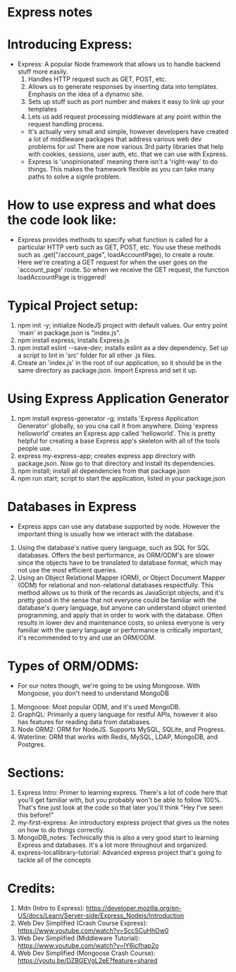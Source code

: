 # Express notes

# Introducing Express:

- Express: A popular Node framework that allows us to handle backend stuff more easily.
  1. Handles HTTP request such as GET, POST, etc.
  2. Allows us to generate responses by inserting data into templates. Emphasis on the
     idea of a dynamic site.
  3. Sets up stuff such as port number and makes it easy to link up your templates
  4. Lets us add request processing middleware at any point within the request
     handling process.
  - It's actually very small and simple, however developers have created a lot of middleware
    packages that address various web dev problems for us! There are now various 3rd party libraries
    that help with cookies, sessions, user auth, etc. that we can use with Express.
  - Express is 'unopinionated' meaning there isn't a 'right-way' to do things. This makes
    the framework flexible as you can take many paths to solve a signle problem.

# How to use express and what does the code look like:

- Express provides methods to specify what function is called for a particular
  HTTP verb such as GET, POST, etc. You use these methods such as .get("/account_page", loadAccountPage),
  to create a route. Here we're creating a GET request for when the user goes on the 'account_page'
  route. So when we receive the GET request, the function loadAccountPage is triggered!

# Typical Project setup:

1. npm init -y; initialize NodeJS project with default values.
   Our entry point 'main' in package.json is "index.js".
2. npm install express; Installs Express.js
3. npm install eslint --save-dev; installs eslint as a dev dependency.
   Set up a script to lint in 'src' folder for all other .js files.
4. Create an 'index.js' in the root of our application, so
   it should be in the same directory as package.json. Import
   Express and set it up.

# Using Express Application Generator

1. npm install express-generator -g; installs 'Express Application Generator'
   globally, so you cna call it from anywhere. Doing 'express helloworld' creates
   an Express app called 'helloworld'. This is pretty helpful for creating a base
   Express app's skeleton with all of the tools people use.
2. express my-express-app; creates express app directory with package.json.
   Now go to that directory and install its dependencies.
3. npm install; install all dependencies from that package.json
4. npm run start; script to start the application, listed in your package.json

# Databases in Express

- Express apps can use any database supported by node. However
  the important thing is usually how we interact with the database.

1. Using the database's native query language, such as SQL for SQL databases.
   Offers the best performance, as ORM/ODM's are slower since the objects have
   to be translated to database format, which may not use the most efficient
   queries.
2. Using an Object Relational Mapper (ORM), or Object Document Mapper (ODM) for
   relational and non-relational databases respectfully. This method allows us to
   think of the records as JavaScript objects, and it's pretty good in the sense
   that not everyone could be familiar with the database's query language, but anyone
   can understand object oriented programming, and apply that in order to work with
   the database. Often results in lower dev and maintenance costs, so unless everyone
   is very familiar with the query language or performance is critically important,
   it's recommended to try and use an ORM/ODM.

# Types of ORM/ODMS:

- For our notes though, we're going to be using Mongoose. With
  Mongoose, you don't need to understand MongoDB

1. Mongoose: Most popular ODM, and it's used MongoDB.
2. GraphQL: Primarily a query language for restful APIs, however it also has
   features for reading data from databases.
3. Node ORM2: ORM for NodeJS. Supports MySQL, SQLite, and Progress.
4. Waterline: ORM that works with Redis, MySQL, LDAP, MongoDB, and Postgres.

# Sections:

1. Express Intro: Primer to learning express. There's a lot of code here that you'll get familiar with, but you
   probably won't be able to follow 100%. That's fine just look at the code so that later you'll think "Hey I've seen this before!"
2. my-first-express: An introductory express project that gives us the notes on how to do things correctly.
3. MongoDB_notes: Technically this is also a very good start to learning Express and databases. It's a lot more throughout
   and organized.
4. express-locallibrary-tutorial: Advanced express project that's going to tackle all of the concepts

# Credits:

1. Mdn (Intro to Express): https://developer.mozilla.org/en-US/docs/Learn/Server-side/Express_Nodejs/Introduction
2. Web Dev Simplified (Crash Course Express): https://www.youtube.com/watch?v=SccSCuHhOw0
3. Web Dev Simplified (Middleware Tutorial): https://www.youtube.com/watch?v=lY6icfhap2o
4. Web Dev Simplified (Mongoose Crash Course): https://youtu.be/DZBGEVgL2eE?feature=shared
